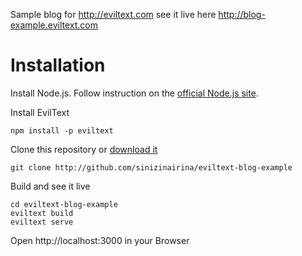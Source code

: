 Sample blog for http://eviltext.com see it live here http://blog-example.eviltext.com

# Installation

Install Node.js. Follow instruction on the [official Node.js site](http://nodejs.org).

Install EvilText

    npm install -p eviltext

Clone this repository or
[download it](https://github.com/sinizinairina/eviltext-blog-example/archive/master.zip)

    git clone http://github.com/sinizinairina/eviltext-blog-example

Build and see it live

    cd eviltext-blog-example
    eviltext build
    eviltext serve

Open http://localhost:3000 in your Browser